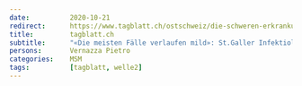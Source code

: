 ```yaml
---
date:          2020-10-21
redirect:      https://www.tagblatt.ch/ostschweiz/die-schweren-erkrankungen-nehmen-ab-stgaller-infektiologe-pietro-vernazza-sieht-keinen-grund-fuer-ernsthafte-coronabesorgnis-ld.1270128
title:         tagblatt.ch
subtitle:      "«Die meisten Fälle verlaufen mild»: St.Galler Infektiologe Pietro Vernazza sieht keinen Grund für ernsthafte Coronabesorgnis"
persons:       Vernazza Pietro
categories:    MSM
tags:          [tagblatt, welle2]
---
```

